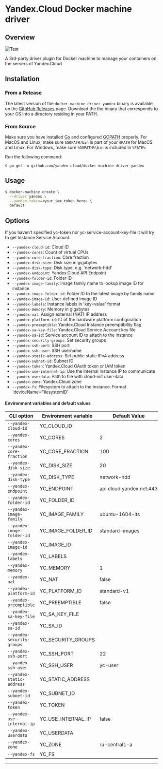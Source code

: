 # Yandex.Cloud Docker machine driver
## Overview

![Test](https://github.com/yandex-cloud/docker-machine-driver-yandex/actions/workflows/test.yml/badge.svg)

A 3rd-party driver plugin for Docker machine to manage your containers on the servers of Yandex.Cloud

## Installation
### From a Release

The latest version of the `docker-machine-driver-yandex` binary is available on the
[GithHub Releases](https://github.com/yandex-cloud/docker-machine-driver-yandex/releases) page.
Download the the binary that corresponds to your OS into a directory residing in your PATH.

### From Source

Make sure you have installed [Go](http://www.golang.org) and configured [GOPATH](http://golang.org/doc/code.html#GOPATH)
properly. For MacOS and Linux, make sure `$GOPATH/bin` is part of your `$PATH` for MacOS and Linux.
For Windows, make sure `%GOPATH%\bin` is included in `%PATH%`.

Run the following command:
```shell
$ go get -u github.com/yandex-cloud/docker-machine-driver-yandex
```

## Usage
```bash
$ docker-machine create \
  --driver yandex \
  --yandex-token=<your_iam_token_here> \
  default
```

## Options

If you haven't specified yc-token nor yc-service-account-key-file it will try to get Instance Service Account.

- `--yandex-cloud-id`: Cloud ID
- `--yandex-cores`: Count of virtual CPUs
- `--yandex-core-fraction`: Core fraction
- `--yandex-disk-size`: Disk size in gigabytes
- `--yandex-disk-type`: Disk type, e.g. 'network-hdd'
- `--yandex-endpoint`: Yandex.Cloud API Endpoint
- `--yandex-folder-id`: Folder ID
- `--yandex-image-family`: Image family name to lookup image ID for instance
- `--yandex-image-folder-id`: Folder ID to the latest image by family name
- `--yandex-image-id`: User-defined Image ID
- `--yandex-labels`: Instance labels in 'key=value' format
- `--yandex-memory`: Memory in gigabytes
- `--yandex-nat`: Assign external (NAT) IP address
- `--yandex-platform-id`: ID of the hardware platform configuration
- `--yandex-preemptible`: Yandex.Cloud Instance preemptibility flag
- `--yandex-sa-key-file`: Yandex.Cloud Service Account key file
- `--yandex-sa-id`: Service account ID to attach to the instance
- `--yandex-security-groups`: Set security groups
- `--yandex-ssh-port`: SSH port
- `--yandex-ssh-user`: SSH username
- `--yandex-static-address`: Set public static IPv4 address
- `--yandex-subnet-id`: Subnet ID
- `--yandex-token`: Yandex.Cloud OAuth token or IAM token
- `--yandex-use-internal-ip`: Use the internal Instance IP to communicate
- `--yandex-userdata`: Path to file with cloud-init user-data
- `--yandex-zone`: Yandex.Cloud zone
- `--yandex-fs`: Filesystem to attach to the instance. Format 'deviceName=FilesystemID'

#### Environment variables and default values

| CLI option                 | Environment variable | Default Value            |
|----------------------------|----------------------|--------------------------|
| `--yandex-cloud-id`        | YC_CLOUD_ID          |                          |
| `--yandex-cores`           | YC_CORES             | 2                        |
| `--yandex-core-fraction`   | YC_CORE_FRACTION     | 100                      |
| `--yandex-disk-size`       | YC_DISK_SIZE         | 20                       |
| `--yandex-disk-type`       | YC_DISK_TYPE         | network-hdd              |
| `--yandex-endpoint`        | YC_ENDPOINT          | api.cloud.yandex.net:443 |
| `--yandex-folder-id`       | YC_FOLDER_ID         |                          |
| `--yandex-image-family`    | YC_IMAGE_FAMILY      | ubuntu-1604-lts          |
| `--yandex-image-folder-id` | YC_IMAGE_FOLDER_ID   | standard-images          |
| `--yandex-image-id`        | YC_IMAGE_ID          |                          |
| `--yandex-labels`          | YC_LABELS            |                          |
| `--yandex-memory`          | YC_MEMORY            | 1                        |
| `--yandex-nat`             | YC_NAT               | false                    |
| `--yandex-platform-id`     | YC_PLATFORM_ID       | standard-v1              |
| `--yandex-preemptible`     | YC_PREEMPTIBLE       | false                    |
| `--yandex-sa-key-file`     | YC_SA_KEY_FILE       |                          |
| `--yandex-sa-id`           | YC_SA_ID             |                          |
| `--yandex-security-groups` | YC_SECURITY_GROUPS   |                          |
| `--yandex-ssh-port`        | YC_SSH_PORT          | 22                       |
| `--yandex-ssh-user`        | YC_SSH_USER          | yc-user                  |
| `--yandex-static-address`  | YC_STATIC_ADDRESS    |                          |
| `--yandex-subnet-id`       | YC_SUBNET_ID         |                          |
| `--yandex-token`           | YC_TOKEN             |                          |
| `--yandex-use-internal-ip` | YC_USE_INTERNAL_IP   | false                    |
| `--yandex-userdata`        | YC_USERDATA          |                          |
| `--yandex-zone`            | YC_ZONE              | ru-central1-a            |
| `--yandex-fs`              | YC_FS                |                          |
---